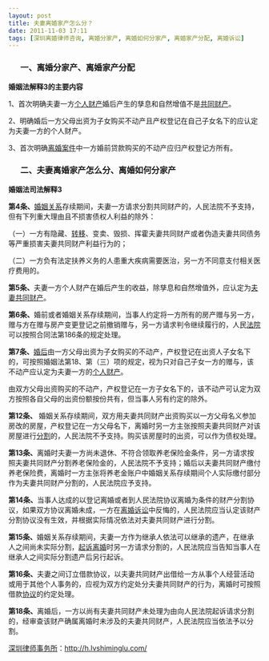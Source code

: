 ```yaml
---
layout: post
title: 夫妻离婚家产怎么分？
date: 2011-11-03 17:11
tags: [深圳离婚律师咨询, 离婚分家产, 离婚如何分家产, 离婚家产分配, 离婚诉讼]
---
```

<ol>
<h3>一、离婚分家产、离婚家产分配</h3>
</ol>
<strong>婚姻法解释3的主要内容</strong>

1、首次明确夫妻一方<a href="http://h.lvshiminglu.com/law/675.html" target="_blank">个人财产</a>婚后产生的孳息和自然增值不是<a href="http://h.lvshiminglu.com/law/168.html" target="_blank">共同财产</a>。

2、明确婚后一方父母出资为子女购买不动产且产权登记在自己子女名下的应认定为夫妻一方的个人财产。

3、首次明确<a href="http://h.lvshiminglu.com/law/718.html" target="_blank">离婚案件</a>中一方婚前贷款购买的不动产应归产权登记方所有。
<ol>
<h3>二、夫妻离婚家产怎么分、离婚如何分家产</h3>
</ol>
<strong>婚姻法司法解释3</strong>

<strong>第4条、</strong><a href="http://h.lvshiminglu.com/law/679.html" target="_blank">婚姻关系</a>存续期间，夫妻一方请求分割共同财产的，人民法院不予支持，但有下列重大理由且不损害债权人利益的除外：

（一）一方有隐藏、<a href="http://h.lvshiminglu.com/law/716.html" target="_blank">转移</a>、变卖、毁损、挥霍夫妻共同财产或者伪造夫妻共同债务等严重损害夫妻共同财产利益行为的；

（二）一方负有法定扶养义务的人患重大疾病需要医治，另一方不同意支付相关医疗费用的。

<strong>第5条、</strong>夫妻一方个人财产在婚后产生的收益，除孳息和自然增值外，应认定为<a href="http://h.lvshiminglu.com/law/168.html" target="_blank">夫妻共同财产</a>。

<strong>第6条、</strong>婚前或者婚姻关系存续期间，当事人约定将一方所有的房产赠与另一方，赠与方在赠与房产变更登记之前撤销赠与，另一方请求判令继续履行的，人民<a href="http://h.lvshiminglu.com/law/673.html" target="_blank">法院</a>可以按照合同法第186条的规定处理。

<strong>第7条、</strong><a href="http://h.lvshiminglu.com/law/660.html" target="_blank">婚后</a>由一方父母出资为子女购买的不动产，产权登记在出资人子女名下的，可按照婚姻法第18、第（三）项的规定，视为只对自己子女一方的赠与，该不动产应认定为夫妻一方的<a href="http://h.lvshiminglu.com/law/675.html" target="_blank">个人财产</a>。

由双方父母出资购买的不动产，产权登记在一方子女名下的，该不动产可认定为双方按照各自父母的出资份额按份共有，但当事人另有约定的除外。

<strong>第12条、</strong> 婚姻关系存续期间，双方用夫妻共同财产出资购买以一方父母名义参加房改的房屋，产权登记在一方父母名下，离婚时另一方主张按照夫妻共同财产对该房屋进行<a href="http://h.lvshiminglu.com/law/656.html" target="_blank">分割</a>的，人民法院不予支持。购买该房屋时的出资，可以作为债权处理。

<strong>第13条、</strong>离婚时夫妻一方尚未退休、不符合领取养老保险金条件，另一方请求按照夫妻共同财产分割养老保险金的，人民法院不予支持；婚后以夫妻共同财产缴付养老保险费，离婚时一方主张将养老金账户中婚姻关系存续期间个人实际缴付部分作为夫妻共同财产分割的，人民法院应予支持。

<strong>第14条、</strong>当事人达成的以登记离婚或者到人民法院协议离婚为条件的财产分割协议，如果双方协议离婚未成，一方在<a href="http://h.lvshiminglu.com/law/74.html" target="_blank">离婚诉讼</a>中反悔的，人民法院应当认定该财产分割协议没有生效，并根据实际情况依法对夫妻共同财产进行分割。

<strong>第15条、</strong>婚姻关系存续期间，夫妻一方作为继承人依法可以继承的遗产，在继承人之间尚未实际分割，<a href="http://h.lvshiminglu.com/law/672.html" target="_blank">起诉离婚</a>时另一方请求分割的，人民法院应当告知当事人在继承人之间实际分割遗产后另行起诉。

<strong>第16条、</strong>夫妻之间订立借款协议，以夫妻共同财产出借给一方从事个人经营活动或用于其他个人事务的，应视为双方约定处分夫妻共同财产的行为，离婚时可按照借款<a href="http://h.lvshiminglu.com/law/769.html" target="_blank">协议</a>的约定处理。

<strong>第18条、</strong>离婚后，一方以尚有夫妻共同财产未处理为由向人民法院起诉请求分割的，经审查该财产确属离婚时未涉及的夫妻共同财产，人民法院应当依法予以分割。

<a href="http://h.lvshiminglu.com/">深圳律师事务所</a>：<a href="http://h.lvshiminglu.com/">http://h.lvshiminglu.com/</a>

